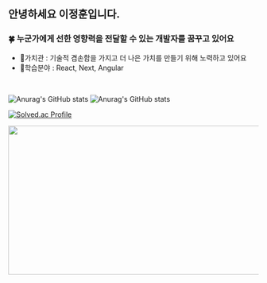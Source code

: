 <div> 

<!--
![header](https://capsule-render.vercel.app/api?type=cylinder&color=000000&height=150&section=header&text=lionleeee&fontColor=ffffff&fontSize=70&animation=fadeIn&fontAlignY=55&desc=%20&descAlignY=62&descAlign=62)
-->


## 안녕하세요 이정훈입니다. 
### 🍀 누군가에게 선한 영향력을 전달할 수 있는 개발자를 꿈꾸고 있어요
- 🎯가치관 : 기술적 겸손함을 가지고 더 나은 가치를 만들기 위해 노력하고 있어요
- 🌱학습분야 : React, Next, Angular
  <!--
  [![Typing SVG](https://readme-typing-svg.herokuapp.com?font=Roboto&weight=900&size=42&duration=3000&pause=1000&color=840FFFA1&center=true&width=700&height=100&lines=Hi%2C+I'm+JeongHun)](https://git.io/typing-svg)
  -->

  
<br>


![Anurag's GitHub stats](https://github-readme-stats.vercel.app/api?username=lionleeee&show_icons=true&theme=radical)
![Anurag's GitHub stats](https://github-readme-stats.vercel.app/api/top-langs/?username=lionleeee&langs_count=10&layout=compact&theme=radical)

[![Solved.ac Profile](http://mazassumnida.wtf/api/v2/generate_badge?boj=lee97hun3)](https://solved.ac/lee97hun3/)


<a href="https://github.com/devxb/gitanimals">
<img
  src="https://render.gitanimals.org/farms/lionleeee"
  width="600"
  height="300"
/>
</a>
</div>
